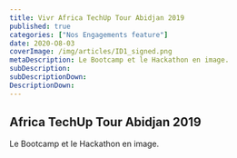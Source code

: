 ```yaml
---
title: Vivr Africa TechUp Tour Abidjan 2019
published: true
categories: ["Nos Engagements feature"]
date: 2020-O8-03
coverImage: /img/articles/ID1_signed.png
metaDescription: Le Bootcamp et le Hackathon en image.
subDescription: 
subDescriptionDown: 
DescriptionDown: 
---
```


##  Africa TechUp Tour Abidjan 2019

Le Bootcamp et le Hackathon en image.

